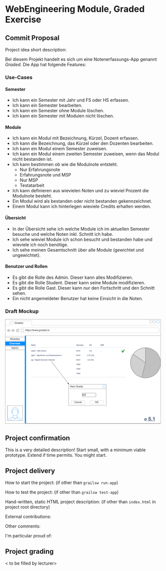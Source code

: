 # WebEngineering Module, Graded Exercise

## Commit Proposal

Project idea short description: 

Bei diesem Projekt handelt es sich um eine Notenerfassungs-App genannt *Graded*.
Die App hat folgende Features:

### Use-Cases
#### Semester
- Ich kann ein Semester mit Jahr und FS oder HS erfassen.
- Ich kann ein Semester bearbeiten.
- Ich kann ein Semester ohne Module löschen.
- Ich kann ein Semester mit Modulen nicht löschen.
#### Module
- Ich kann ein Modul mit Bezeichnung, Kürzel, Dozent erfassen.
- Ich kann die Bezeichnung, das Kürzel oder den Dozenten bearbeiten.
- Ich kann ein Modul einem Semester zuweisen.
- Ich kann ein Modul einem zweiten Semester zuweisen, wenn das Modul nicht bestanden ist.
- Ich kann bestimmen ob wie die Modulnote entsteht.
  - Nur Erfahrungsnote
  - Erfahrungsnote und MSP
  - Nur MSP
  - Testatarbeit
- Ich kann definieren aus wievielen Noten und zu wieviel Prozent die Modulnote besteht.
- Ein Modul wird als bestanden oder nicht bestanden gekennzeichnet.
- Einem Modul kann ich hinterlegen wieviele Credits erhalten werden.
#### Übersicht
- In der Übersicht sehe ich welche Module ich im aktuellen Semester besuche und welche Noten inkl. Schnitt ich habe.
- Ich sehe wieviel Module ich schon besucht und bestanden habe und wieviele ich noch benötige.
- Ich sehe meinen Gesamtschnitt über alle Module (gewichtet und ungewichtet).
#### Benutzer und Rollen
- Es gibt die Rolle des Admin. Dieser kann alles Modifizieren.
- Es gibt die Rolle Student. Dieser kann seine Module modifizieren.
- Es gibt die Rolle Gast. Dieser kann nur den Fortschritt und den Schnitt sehen.
- Ein nicht angemeldeter Benutzer hat keine Einsicht in die Noten.

### Draft Mockup
![mockup](mockup.png)
## Project confirmation

This is a very detailed description! Start small, with a minimum viable prototype. Extend if time permits.
You might start.

## Project delivery <to be filled by student>

How to start the project: (if other than `grailsw run-app`)

How to test the project:  (if other than `grailsw test-app`)

Hand-written, static HTML 
project description:      (if other than `index.html` in project root directory)

External contributions:

Other comments: 

I'm particular proud of:


## Project grading 

< to be filled by lecturer>
